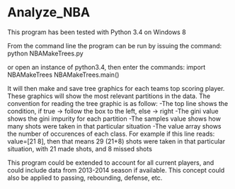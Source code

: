 Analyze_NBA
===========

This program has been tested with Python 3.4 on Windows 8

From the command line the program can be run by issuing the command:
python NBAMakeTrees.py

or open an instance of python3.4, then enter the commands:
import NBAMakeTrees
NBAMakeTrees.main()

It will then make and save tree graphics for each teams top scoring player.
These graphics will show the most relevant partitions in the data.  The convention for reading the 
tree graphic is as follow:
-The top line shows the condition, if true -> follow the box to the left, else -> right
-The gini value shows the gini impurity for each partition
-The samples value shows how many shots were taken in that particular situation
-The value array shows the number of occurences of each class.  For example if this line
 reads: value=[21 8], then that means 29 (21+8) shots were taken in that particular
 situation, with 21 made shots, and 8 missed shots
 
This program could be extended to account for all current players, and could include
data from 2013-2014 season if available.  This concept could also be applied to passing,
rebounding, defense, etc.

